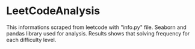 # LeetCodeAnalysis
This informations scraped from leetcode with "info.py" file.
Seaborn and pandas library used for analysis.
Results shows that solving frequency for each difficulty level.
